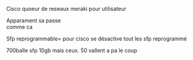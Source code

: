 
  
  
Cisco quoeur de reseaux meraki pour utilisateur  
  
Apparament sa passe  
comme ca
  
Sfp reprogrammable= pour cisco se désactive tout les sfp reprogrammé  
  
700balle sfp 10gb mais ceux. 50 vallent a pa le coup